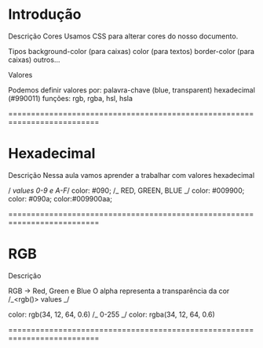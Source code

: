 # Introdução

Descrição
Cores
Usamos CSS para alterar cores do nosso documento.

Tipos
background-color (para caixas)
color (para textos)
border-color (para caixas)
outros...

Valores

Podemos definir valores por:
palavra-chave (blue, transparent)
hexadecimal (#990011)
funções: rgb, rgba, hsl, hsla

==========================================================================

# Hexadecimal

Descrição
Nessa aula vamos aprender a trabalhar com valores hexadecimal

/_<hex-color> values 0-9 e A-F_/
color: #090; /_ RED, GREEN, BLUE _/
color: #009900;
color: #090a;
color:#009900aa;

==========================================================================

# RGB

Descrição

RGB → Red, Green e Blue
O alpha representa a transparência da cor
/_<rgb()> values _/

color: rgb(34, 12, 64, 0.6) /_ 0-255 _/
color: rgba(34, 12, 64, 0.6)

==========================================================================

